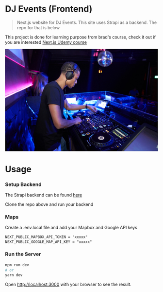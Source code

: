 # DJ Events (Frontend)

> Next.js website for DJ Events. This site uses Strapi as a backend. The repo for that is below

This project is done for learning purpose from brad's course, check it out if you are interested [Next.js Udemy course](https://www.udemy.com/course/nextjs-dev-to-deployment)

![DJ Events](/public/images/sample/event1.jpg 'DJ Events')

# Usage

### Setup Backend

The Strapi backend can be found [here](https://github.com/bradtraversy/dj-events-backend)

Clone the repo above and run your backend

### Maps

Create a .env.local file and add your Mapbox and Google API keys

```
NEXT_PUBLIC_MAPBOX_API_TOKEN = "xxxxx"
NEXT_PUBLIC_GOOGLE_MAP_API_KEY = "xxxxx"
```

### Run the Server

```bash
npm run dev
# or
yarn dev
```

Open [http://localhost:3000](http://localhost:3000) with your browser to see the result.
